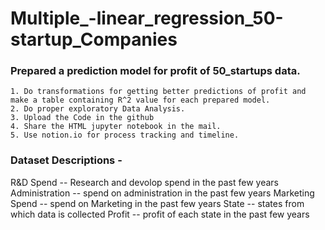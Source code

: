 # Multiple_-linear_regression_50-startup_Companies
### Prepared a prediction model for profit of 50_startups data.
	1. Do transformations for getting better predictions of profit and make a table containing R^2 value for each prepared model.
	2. Do proper exploratory Data Analysis.
	3. Upload the Code in the github
	4. Share the HTML jupyter notebook in the mail.
	5. Use notion.io for process tracking and timeline.

### Dataset Descriptions - 

R&D Spend -- Research and devolop spend in the past few years
Administration -- spend on administration in the past few years
Marketing Spend -- spend on Marketing in the past few years
State -- states from which data is collected
Profit  -- profit of each state in the past few years

